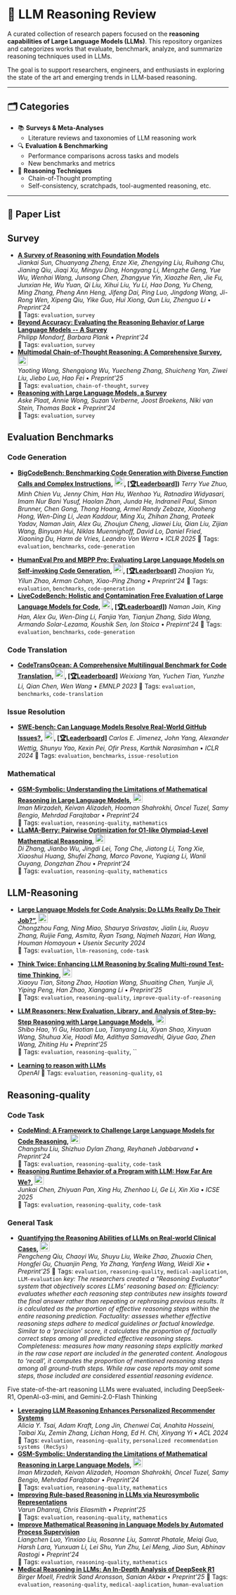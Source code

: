 # 🧠 LLM Reasoning Review

A curated collection of research papers focused on the **reasoning capabilities of Large Language Models (LLMs)**. This repository organizes and categorizes works that evaluate, benchmark, analyze, and summarize reasoning techniques used in LLMs.

The goal is to support researchers, engineers, and enthusiasts in exploring the state of the art and emerging trends in LLM-based reasoning.

---

## 🗂 Categories

- 📚 **Surveys & Meta-Analyses**
  - Literature reviews and taxonomies of LLM reasoning work
- 🔍 **Evaluation & Benchmarking**
  - Performance comparisons across tasks and models
  - New benchmarks and metrics
- 🧠 **Reasoning Techniques**
  - Chain-of-Thought prompting
  - Self-consistency, scratchpads, tool-augmented reasoning, etc.
---

## 📌 Paper List

## Survey
- **[A Survey of Reasoning with Foundation Models](https://arxiv.org/abs/2312.11562)**  
  *Jiankai Sun, Chuanyang Zheng, Enze Xie, Zhengying Liu, Ruihang Chu, Jianing Qiu, Jiaqi Xu, Mingyu Ding, Hongyang Li, Mengzhe Geng, Yue Wu, Wenhai Wang, Junsong Chen, Zhangyue Yin, Xiaozhe Ren, Jie Fu, Junxian He, Wu Yuan, Qi Liu, Xihui Liu, Yu Li, Hao Dong, Yu Cheng, Ming Zhang, Pheng Ann Heng, Jifeng Dai, Ping Luo, Jingdong Wang, Ji-Rong Wen, Xipeng Qiu, Yike Guo, Hui Xiong, Qun Liu, Zhenguo Li* • *Preprint'24*  
  📁 Tags: `evaluation`, `survey`
- **[Beyond Accuracy: Evaluating the Reasoning Behavior of Large Language Models -- A Survey](https://arxiv.org/abs/2404.01869)**  
  *Philipp Mondorf, Barbara Plank* • *Preprint'24*  
  📁 Tags: `evaluation`, `survey`
- **[Multimodal Chain-of-Thought Reasoning: A Comprehensive Survey](https://arxiv.org/abs/2503.12605), [<img src="https://github.githubassets.com/images/modules/logos_page/GitHub-Mark.png" width="22" alt="GitHub repo" />](https://github.com/yaotingwangofficial/Awesome-MCoT)**  
  *Yaoting Wang, Shengqiong Wu, Yuecheng Zhang, Shuicheng Yan, Ziwei Liu, Jiebo Luo, Hao Fei* • *Preprint'25*  
  📁 Tags: `evaluation`, `chain-of-thought`, `survey`
- **[Reasoning with Large Language Models, a Survey](https://arxiv.org/abs/2407.11511)**  
  *Aske Plaat, Annie Wong, Suzan Verberne, Joost Broekens, Niki van Stein, Thomas Back* • *Preprint'24*  
  📁 Tags: `evaluation`, `survey`  
 <!-- 📝 Summary: One or two sentences describing the paper's contribution.-->

## Evaluation Benchmarks

### Code Generation
- **[BigCodeBench: Benchmarking Code Generation with Diverse Function Calls and Complex Instructions](https://arxiv.org/abs/2406.15877), [<img src="https://github.githubassets.com/images/modules/logos_page/GitHub-Mark.png" width="22" alt="GitHub repo" />](https://github.com/bigcode-project/bigcodebench/tree/main), [[🏆Leaderboard]](https://bigcode-bench.github.io/))**
  *Terry Yue Zhuo, Minh Chien Vu, Jenny Chim, Han Hu, Wenhao Yu, Ratnadira Widyasari, Imam Nur Bani Yusuf, Haolan Zhan, Junda He, Indraneil Paul, Simon Brunner, Chen Gong, Thong Hoang, Armel Randy Zebaze, Xiaoheng Hong, Wen-Ding Li, Jean Kaddour, Ming Xu, Zhihan Zhang, Prateek Yadav, Naman Jain, Alex Gu, Zhoujun Cheng, Jiawei Liu, Qian Liu, Zijian Wang, Binyuan Hui, Niklas Muennighoff, David Lo, Daniel Fried, Xiaoning Du, Harm de Vries, Leandro Von Werra* • *ICLR 2025* 
  📁 Tags: `evaluation`, `benchmarks`, `code-generation`
<!-- MBPP, Humaneval, livecodebench-->
- **[HumanEval Pro and MBPP Pro: Evaluating Large Language Models on Self-invoking Code Generation](https://arxiv.org/abs/2412.21199), [<img src="https://github.githubassets.com/images/modules/logos_page/GitHub-Mark.png" width="22" alt="GitHub repo" />](https://github.com/CodeEval-Pro/CodeEval-Pro/tree/main), [[🏆Leaderboard]](https://answers111.github.io/evalpro.github.io/leaderboard.html)**
  *Zhaojian Yu, Yilun Zhao, Arman Cohan, Xiao-Ping Zhang* • *Preprint'24*
  📁 Tags: `evaluation`, `benchmarks`, `code-generation`
- **[LiveCodeBench: Holistic and Contamination Free Evaluation of Large Language Models for Code](https://arxiv.org/abs/2403.07974), [<img src="https://github.githubassets.com/images/modules/logos_page/GitHub-Mark.png" width="22" alt="GitHub repo" />](https://github.com/LiveCodeBench/LiveCodeBench), [[🏆Leaderboard]](https://livecodebench.github.io/leaderboard.html))**
  *Naman Jain, King Han, Alex Gu, Wen-Ding Li, Fanjia Yan, Tianjun Zhang, Sida Wang, Armando Solar-Lezama, Koushik Sen, Ion Stoica* • *Prepirnt'24* 
  📁 Tags: `evaluation`, `benchmarks`, `code-generation`
  
### Code Translation
<!-- CodeOceanTrans, CodeNet, Avatar -->
- **[CodeTransOcean: A Comprehensive Multilingual Benchmark for Code Translation](https://arxiv.org/abs/2310.04951), [<img src="https://github.githubassets.com/images/modules/logos_page/GitHub-Mark.png" width="22" alt="GitHub repo" />](https://github.com/WeixiangYAN/CodeTransOcean), [[🏆Leaderboard]](https://yuchen814.github.io/CodeTransOcean/)**
  *Weixiang Yan, Yuchen Tian, Yunzhe Li, Qian Chen, Wen Wang* • *EMNLP 2023*
  📁 Tags: `evaluation`, `benchmarks`, `code-translation`
  
### Issue Resolution
<!-- SWE bench -->
- **[SWE-bench: Can Language Models Resolve Real-World GitHub Issues?](https://arxiv.org/abs/2310.06770), [<img src="https://github.githubassets.com/images/modules/logos_page/GitHub-Mark.png" width="22" alt="GitHub repo" />](https://github.com/swe-bench/SWE-bench), [[🏆Leaderboard]](https://www.swebench.com/index.html)**
  *Carlos E. Jimenez, John Yang, Alexander Wettig, Shunyu Yao, Kexin Pei, Ofir Press, Karthik Narasimhan* • *ICLR 2024*
  📁 Tags: `evaluation`, `benchmarks`, `issue-resolution`

### Mathematical
- **[GSM-Symbolic: Understanding the Limitations of Mathematical Reasoning in Large Language Models](https://arxiv.org/abs/2410.05229), [<img src="https://github.githubassets.com/images/modules/logos_page/GitHub-Mark.png" width="22" alt="GitHub repo" />](https://github.com/apple/ml-gsm-symbolic)**  
  *Iman Mirzadeh, Keivan Alizadeh, Hooman Shahrokhi, Oncel Tuzel, Samy Bengio, Mehrdad Farajtabar* • *Preprint'24*  
  📁 Tags: `evaluation`, `reasoning-quality`, `mathematics`
- **[LLaMA-Berry: Pairwise Optimization for O1-like Olympiad-Level Mathematical Reasoning](https://arxiv.org/abs/2410.02884), [<img src="https://github.githubassets.com/images/modules/logos_page/GitHub-Mark.png" width="22" alt="GitHub repo" />](https://github.com/trotsky1997/MathBlackBox)**  
  *Di Zhang, Jianbo Wu, Jingdi Lei, Tong Che, Jiatong Li, Tong Xie, Xiaoshui Huang, Shufei Zhang, Marco Pavone, Yuqiang Li, Wanli Ouyang, Dongzhan Zhou* • *Preprint'24*  
  📁 Tags: `evaluation`, `reasoning-quality`, `mathematics` 
  
## LLM-Reasoning
- **[Large Language Models for Code Analysis: Do LLMs Really Do Their Job?”](https://arxiv.org/html/2310.12357v2#:~:text=This%20paper%20seeks%20to%20bridge,applications%20in%20this%20critical%20domain), [<img src="https://github.githubassets.com/images/modules/logos_page/GitHub-Mark.png" width="22" alt="GitHub repo" />](https://github.com/aseec-lab/llms-for-code-analysis)**  
  *Chongzhou Fang, Ning Miao, Shaurya Srivastav, Jialin Liu, Ruoyu Zhang, Ruijie Fang, Asmita, Ryan Tsang, Najmeh Nazari, Han Wang, Houman Homayoun* • *Usenix Security 2024*  
  📁 Tags: `evaluation`, `llm-reasoning`, `code-task`

- **[Think Twice: Enhancing LLM Reasoning by Scaling Multi-round Test-time Thinking](https://arxiv.org/abs/2503.19855), [<img src="https://github.githubassets.com/images/modules/logos_page/GitHub-Mark.png" width="22" alt="GitHub repo" />](https://github.com/aseec-lab/llms-for-code-analysis)**  
  *Xiaoyu Tian, Sitong Zhao, Haotian Wang, Shuaiting Chen, Yunjie Ji, Yiping Peng, Han Zhao, Xiangang Li* • *Preprint'25*  
  📁 Tags: `evaluation`, `reasoning-quality`, `improve-quality-of-reasoning`

 - **[LLM Reasoners: New Evaluation, Library, and Analysis of Step-by-Step Reasoning with Large Language Models](https://arxiv.org/abs/2404.05221), [<img src="https://github.githubassets.com/images/modules/logos_page/GitHub-Mark.png" width="22" alt="GitHub repo" />](https://github.com/aseec-lab/llms-for-code-analysis)**  
  *Shibo Hao, Yi Gu, Haotian Luo, Tianyang Liu, Xiyan Shao, Xinyuan Wang, Shuhua Xie, Haodi Ma, Adithya Samavedhi, Qiyue Gao, Zhen Wang, Zhiting Hu* • *Preprint'25*  
  📁 Tags: `evaluation`, `reasoning-quality`, ``

- **[Learning to reason with LLMs](https://openai.com/index/learning-to-reason-with-llms/)**  
  *OpenAI*
  📁 Tags: `evaluation`, `reasoning-quality`, `o1`
## Reasoning-quality
### Code Task
- **[CodeMind: A Framework to Challenge Large Language Models for Code Reasoning](https://arxiv.org/html/2402.09664v3), [<img src="https://github.githubassets.com/images/modules/logos_page/GitHub-Mark.png" width="22" alt="GitHub repo" />](https://github.com/r-eval/REval)**  
  *Changshu Liu, Shizhuo Dylan Zhang, Reyhaneh Jabbarvand* • *Preprint'24*  
  📁 Tags: `evaluation`, `reasoning-quality`, `code-task` 
- **[Reasoning Runtime Behavior of a Program with LLM: How Far Are We?](https://arxiv.org/abs/2403.16437#:~:text=code%20LLMs%20in%20various%20aspects%2C,adapt%20them%20to%20new%20benchmarks), [<img src="https://github.githubassets.com/images/modules/logos_page/GitHub-Mark.png" width="22" alt="GitHub repo" />](https://github.com/r-eval/REval)**  
  *Junkai Chen, Zhiyuan Pan, Xing Hu, Zhenhao Li, Ge Li, Xin Xia* • *ICSE 2025*  
  📁 Tags: `evaluation`, `reasoning-quality`, `code-task`
  

### General Task
- **[Quantifying the Reasoning Abilities of LLMs on Real-world Clinical Cases](https://arxiv.org/abs/2503.04691), [<img src="https://github.githubassets.com/images/modules/logos_page/GitHub-Mark.png" width="22" alt="GitHub repo" />](https://github.com/MAGIC-AI4Med/MedRBench)**  
  *Pengcheng Qiu, Chaoyi Wu, Shuyu Liu, Weike Zhao, Zhuoxia Chen, Hongfei Gu, Chuanjin Peng, Ya Zhang, Yanfeng Wang, Weidi Xie* • *Preprint'25*
  📁 Tags: `evaluation`, `reasoning-quality`, `medical-aaplication`, `LLM-evaluation`
  *key: The researchers created a "Reasoning Evaluator" system that objectively scores LLMs' reasoning based on:
  Efficiency: evaluates whether each reasoning step contributes new insights toward the final answer rather than repeating or rephrasing previous results. It is calculated as the   proportion of effective reasoning steps within the entire reasoning prediction.
  Factuality: assesses whether effective reasoning steps adhere to medical guidelines or factual knowledge. Similar to a ‘precision’ score, it calculates the proportion of factually correct steps among all predicted effective reasoning steps.
  Completeness: measures how many reasoning steps explicitly marked in the raw case report are included in the generated content. Analogous to ‘recall’, it computes the proportion of mentioned reasoning steps among all ground-truth steps. While raw case reports may omit some steps, those included are considered essential reasoning evidence.*


Five state-of-the-art reasoning LLMs were evaluated, including DeepSeek-R1, OpenAI-o3-mini, and Gemini-2.0-Flash Thinking
- **[Leveraging LLM Reasoning Enhances Personalized Recommender Systems](https://arxiv.org/abs/2408.00802)**  
  *Alicia Y. Tsai, Adam Kraft, Long Jin, Chenwei Cai, Anahita Hosseini, Taibai Xu, Zemin Zhang, Lichan Hong, Ed H. Chi, Xinyang Yi* • *ACL 2024*  
  📁 Tags: `evaluation`, `reasoning-quality`, `personalized recommendation systems (RecSys)`
- **[GSM-Symbolic: Understanding the Limitations of Mathematical Reasoning in Large Language Models](https://arxiv.org/abs/2410.05229), [<img src="https://github.githubassets.com/images/modules/logos_page/GitHub-Mark.png" width="22" alt="GitHub repo" />](https://github.com/apple/ml-gsm-symbolic)**  
  *Iman Mirzadeh, Keivan Alizadeh, Hooman Shahrokhi, Oncel Tuzel, Samy Bengio, Mehrdad Farajtabar* • *Preprint'24*  
  📁 Tags: `evaluation`, `reasoning-quality`, `mathematics`
- **[Improving Rule-based Reasoning in LLMs via Neurosymbolic Representations](https://arxiv.org/html/2502.01657v1)**  
  *Varun Dhanraj, Chris Eliasmith* • *Preprint'25*  
  📁 Tags: `evaluation`, `reasoning-quality`, `mathematics`
- **[Improve Mathematical Reasoning in Language Models by Automated Process Supervision](https://arxiv.org/abs/2406.06592)**  
  *Liangchen Luo, Yinxiao Liu, Rosanne Liu, Samrat Phatale, Meiqi Guo, Harsh Lara, Yunxuan Li, Lei Shu, Yun Zhu, Lei Meng, Jiao Sun, Abhinav Rastogi* • *Preprint'24*  
  📁 Tags: `evaluation`, `reasoning-quality`, `mathematics`
- **[Medical Reasoning in LLMs: An In-Depth Analysis of DeepSeek R1](https://arxiv.org/abs/2504.00016)**  
  *Birger Moell, Fredrik Sand Aronsson, Sanian Akbar* • *Preprint'25*
  📁 Tags: `evaluation`, `reasoning-quality`, `medical-aaplication`, `human-evaluation`
  <!-- 📝 Summary: One or two sentences describing the paper's contribution. -->

